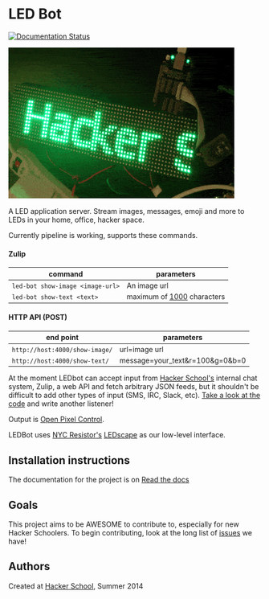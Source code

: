 LED Bot
=========

[![Documentation Status](https://readthedocs.org/projects/led-bot/badge/?version=latest)](https://readthedocs.org/projects/led-bot/?badge=latest)

![marquee](./docs/marquee.gif)

A LED application server. Stream images, messages, emoji and more to LEDs in
your home, office, hacker space.

Currently pipeline is working, supports these commands.

#### Zulip

| command                              | parameters         |
| ------------------------------------ | ------------------ |
| ```led-bot show-image <image-url>``` | An image url  |
| ```led-bot show-text <text>```       | maximum of [1000](https://github.com/marqsm/LED-bot/blob/master/textRenderer.py#L12) characters  |

#### HTTP API (POST)
| end point                            | parameters         |
| ------------------------------------ | ------------------ |
| ```http://host:4000/show-image/```    | url=image url  |
| ```http://host:4000/show-text/```     | message=your_text&r=100&g=0&b=0  |


At the moment LEDbot can accept input from
[Hacker School's](https://hackerschool.com) internal chat system, Zulip, a web API and fetch arbitrary JSON feeds, but it
shouldn't be difficult to add other types of input (SMS, IRC, Slack,
etc). [Take a look at the code](https://github.com/marqsm/LED-bot/blob/master/LEDBot/bot_scheduler.py#L252)
and write another listener!

Output is [Open Pixel Control](http://openpixelcontrol.org/).

LEDBot uses
[NYC Resistor's](http://www.nycresistor.com/2013/09/12/octoscroller/)
[LEDscape](https://github.com/osresearch/LEDscape) as our low-level interface.

## Installation instructions

The documentation for the project is on
[Read the docs](http://led-bot.readthedocs.org/en/latest/)

## Goals

This project aims to be AWESOME to contribute to, especially for new Hacker
Schoolers.  To begin contributing, look at the long list of
[issues](https://github.com/marqsm/LED-bot/issues) we have!

## Authors

Created at [Hacker School](https://hackerschool.com), Summer 2014
